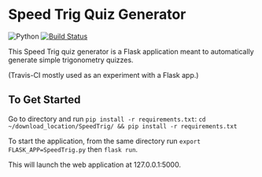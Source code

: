 # Speed Trig Quiz Generator
![Python](https://img.shields.io/badge/python-v3.4+-blue.svg)
[![Build Status](https://travis-ci.com/bryli/SpeedTrig.svg?token=8Ez5mgKHvWtpcBFrcXhY&branch=master)](https://travis-ci.com/bryli/SpeedTrig)

This Speed Trig quiz generator is a Flask application meant to automatically generate simple trigonometry quizzes.

(Travis-CI mostly used as an experiment with a Flask app.)

## To Get Started

Go to directory and run `pip install -r requirements.txt`:
`cd ~/download_location/SpeedTrig/ && pip install -r requirements.txt`

To start the application, from the same directory run `export FLASK_APP=SpeedTrig.py` then `flask run`.

This will launch the web application at 127.0.0.1:5000.
